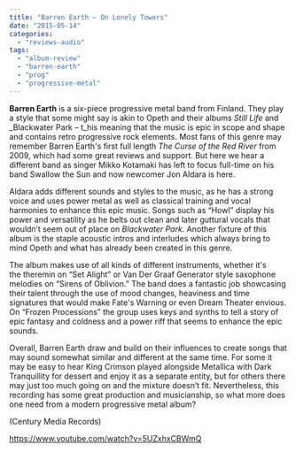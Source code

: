 ```yaml
---
title: "Barren Earth – On Lonely Towers"
date: "2015-05-14"
categories: 
  - "reviews-audio"
tags: 
  - "album-review"
  - "barren-earth"
  - "prog"
  - "progressive-metal"
---
```


**Barren Earth** is a six-piece progressive metal band from Finland. They play a style that some might say is akin to Opeth and their albums _Still Life_ and _Blackwater Park – t_his meaning that the music is epic in scope and shape and contains retro progressive rock elements. Most fans of this genre may remember Barren Earth's first full length _The Curse of the Red River_ from 2009, which had some great reviews and support. But here we hear a different band as singer Mikko Kotamaki has left to focus full-time on his band Swallow the Sun and now newcomer Jon Aldara is here.

Aldara adds different sounds and styles to the music, as he has a strong voice and uses power metal as well as classical training and vocal harmonies to enhance this epic music. Songs such as “Howl” display his power and versatility as he belts out clean and later guttural vocals that wouldn’t seem out of place on _Blackwater Park_. Another fixture of this album is the staple acoustic intros and interludes which always bring to mind Opeth and what has already been created in this genre.

The album makes use of all kinds of different instruments, whether it's the theremin on “Set Alight” or Van Der Graaf Generator style saxophone melodies on “Sirens of Oblivion.” The band does a fantastic job showcasing their talent through the use of mood changes, heaviness and time signatures that would make Fate's Warning or even Dream Theater envious. On “Frozen Processions” the group uses keys and synths to tell a story of epic fantasy and coldness and a power riff that seems to enhance the epic sounds.

Overall, Barren Earth draw and build on their influences to create songs that may sound somewhat similar and different at the same time. For some it may be easy to hear King Crimson played alongside Metallica with Dark Tranquillity for dessert and enjoy it as a separate entity, but for others there may just too much going on and the mixture doesn’t fit. Nevertheless, this recording has some great production and musicianship, so what more does one need from a modern progressive metal album?

(Century Media Records)

https://www.youtube.com/watch?v=5UZxhxCBWmQ
